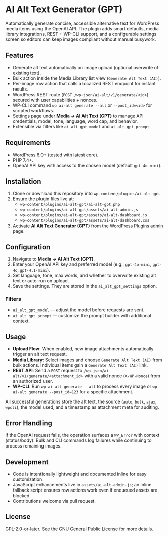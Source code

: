 # AI Alt Text Generator (GPT)

Automatically generate concise, accessible alternative text for WordPress media items using the OpenAI API. The plugin adds smart defaults, media library integrations, REST + WP-CLI support, and a configurable settings screen so editors can keep images compliant without manual busywork.

## Features
- Generate alt text automatically on image upload (optional overwrite of existing text).
- Bulk action inside the Media Library list view (`Generate Alt Text (AI)`).
- Per-image row action that calls a localized REST endpoint for instant results.
- WordPress REST route (`POST /wp-json/ai-alt/v1/generate/<id>`) secured with user capabilities + nonces.
- WP-CLI command `wp ai-alt generate --all` or `--post_id=<id>` for scripted workflows.
- Settings page under **Media → AI Alt Text (GPT)** to manage API credentials, model, tone, language, word cap, and behavior.
- Extensible via filters like `ai_alt_gpt_model` and `ai_alt_gpt_prompt`.

## Requirements
- WordPress 6.0+ (tested with latest core).
- PHP 7.4+.
- OpenAI API key with access to the chosen model (default `gpt-4o-mini`).

## Installation
1. Clone or download this repository into `wp-content/plugins/ai-alt-gpt`.
2. Ensure the plugin files live at:
   - `wp-content/plugins/ai-alt-gpt/ai-alt-gpt.php`
   - `wp-content/plugins/ai-alt-gpt/assets/ai-alt-admin.js`
   - `wp-content/plugins/ai-alt-gpt/assets/ai-alt-dashboard.js`
   - `wp-content/plugins/ai-alt-gpt/assets/ai-alt-dashboard.css`
3. Activate **AI Alt Text Generator (GPT)** from the WordPress Plugins admin page.

## Configuration
1. Navigate to **Media → AI Alt Text (GPT)**.
2. Enter your OpenAI API key and preferred model (e.g., `gpt-4o-mini`, `gpt-4o`, `gpt-4.1-mini`).
3. Set language, tone, max words, and whether to overwrite existing alt text or auto-run on upload.
4. Save the settings. They are stored in the `ai_alt_gpt_settings` option.

### Filters
- `ai_alt_gpt_model` — adjust the model before requests are sent.
- `ai_alt_gpt_prompt` — customize the prompt builder with additional context.

## Usage
- **Upload Flow**: When enabled, new image attachments automatically trigger an alt text request.
- **Media Library**: Select images and choose `Generate Alt Text (AI)` from bulk actions. Individual items gain a `Generate Alt Text (AI)` link.
- **REST API**: Send a `POST` request to `/wp-json/ai-alt/v1/generate/<attachment_id>` with a valid nonce (`X-WP-Nonce`) from an authorized user.
- **WP-CLI**: Run `wp ai-alt generate --all` to process every image or `wp ai-alt generate --post_id=123` for a specific attachment.

All successful generations store the alt text, the source (`auto`, `bulk`, `ajax`, `wpcli`), the model used, and a timestamp as attachment meta for auditing.

## Error Handling
If the OpenAI request fails, the operation surfaces a `WP_Error` with context (status/body). Bulk and CLI commands log failures while continuing to process remaining images.

## Development
- Code is intentionally lightweight and documented inline for easy customization.
- JavaScript enhancements live in `assets/ai-alt-admin.js`; an inline fallback script ensures row actions work even if enqueued assets are blocked.
- Contributions welcome via pull request.

## License
GPL-2.0-or-later. See the GNU General Public License for more details.
